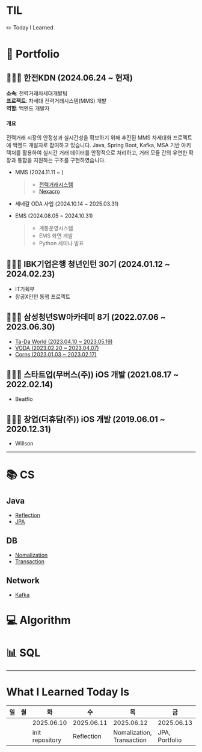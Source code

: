 # TIL

✏️ Today I Learned

# 💌 Portfolio

## 👩🏻‍💻 한전KDN (2024.06.24 ~ 현재)

**소속**: 전력거래차세대개발팀  
**프로젝트**: 차세대 전력거래시스템(MMS) 개발  
**역할**: 백엔드 개발자

#### 개요

전력거래 시장의 안정성과 실시간성을 확보하기 위해 추진된 MMS 차세대화 프로젝트에 백엔드 개발자로 참여하고 있습니다. Java, Spring Boot, Kafka, MSA 기반 아키텍처를 활용하여 실시간 거래 데이터를 안정적으로 처리하고, 거래 모듈 간의 유연한 확장과 통합을 지원하는 구조를 구현하였습니다.

- MMS (2024.11.11 ~ )

  > - [전력거래시스템](./1.%20Portfolio/1.%20KDN/KPX-e-learning.md)
  > - [Nexacro](./1.%20Portfolio/1.%20KDN/Nexacro.md)

- 세네갈 ODA 사업 (2024.10.14 ~ 2025.03.31)
- EMS (2024.08.05 ~ 2024.10.31)

  > - 계통운영시스템
  > - EMS 화면 개발
  > - Python 세미나 발표

## 👩🏻‍💻 IBK기업은행 청년인턴 30기 (2024.01.12 ~ 2024.02.23)

- IT기획부
- 창공X인턴 동행 프로젝트

## 👩🏻‍💻 삼성청년SW아카데미 8기 (2022.07.06 ~ 2023.06.30)

- [Ta-Da World (2023.04.10 ~ 2023.05.19)](./1.%20Portfolio/3.%20SSAFY/1.%20Ta-Da-World.md)
- [VODA (2023.02.20 ~ 2023.04.07)](1.%20Portfolio/3.%20SSAFY/2.%20VODA.md)
- [Corns (2023.01.03 ~ 2023.02.17)](./1.%20Portfolio/3.%20SSAFY/3.%20Corns.md)

## 👩🏻‍💻 스타트업(무버스(주)) iOS 개발 (2021.08.17 ~ 2022.02.14)

- Beatflo

## 👩🏻‍💻 창업(더휴담(주)) iOS 개발 (2019.06.01 ~ 2020.12.31)

- Willson

---

# 📚 CS

## Java

- [Reflection](./2.%20CS/1.%20Java/1.%20Reflection.md)
- [JPA](2.%20CS/1.%20Java/JPA.md)

## DB

- [Nomalization](./2.%20CS/5.%20Database/1.%20Nomalization.md)
- [Transaction](./2.%20CS/5.%20Database/2.%20Transaction.md)

## Network

- [Kafka](2.%20CS/4.%20Network/1.%20Kafka.md)

# 💻 Algorithm

# 📊 SQL

---

# What I Learned Today Is

| 일  | 월  | 화              | 수         | 목                        | 금             | 토         |
| --- | --- | --------------- | ---------- | ------------------------- | -------------- | ---------- |
|     |     | 2025.06.10      | 2025.06.11 | 2025.06.12                | 2025.06.13     | 2025.06.14 |
|     |     | init repository | Reflection | Nomalization, Transaction | JPA, Portfolio |            |

